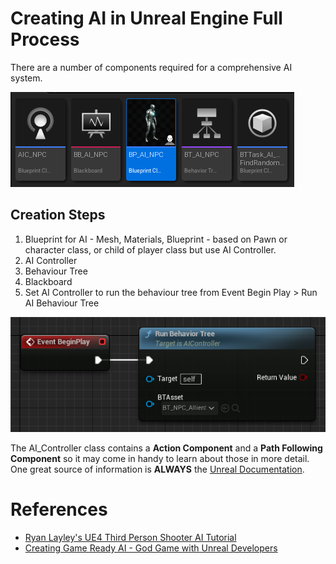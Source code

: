 # Creating AI in Unreal Engine Full Process

There are a number of components required for a comprehensive AI system.

<img src="assets\ai_requirements.png">

## Creation Steps

1. Blueprint for AI - Mesh, Materials, Blueprint - based on Pawn or character class, or child of player class but use AI Controller.
2. AI Controller
3. Behaviour Tree
4. Blackboard
5. Set AI Controller to run the behaviour tree from Event Begin Play > Run AI Behaviour Tree

<img src="assets\ai_aic_run_bt.png">

The AI_Controller class contains a **Action Component** and a **Path Following Component** so it may come in handy to learn about those in more detail. One great source of information is **ALWAYS** the [Unreal Documentation](https://docs.unrealengine.com/5.2/en-US/artificial-intelligence-in-unreal-engine/).

# References

* [Ryan Layley's UE4 Third Person Shooter AI Tutorial](https://www.youtube.com/watch?v=DQqhJCoC4bQ&ab_channel=RyanLaley)
* [Creating Game Ready AI - God Game with Unreal Developers](https://www.youtube.com/live/PgxuaTSkyu4?feature=share)


